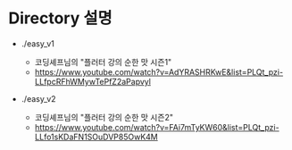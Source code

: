 # Directory 설명
- ./easy_v1
    - 코딩셰프님의 "플러터 강의 순한 맛 시즌1"
    - https://www.youtube.com/watch?v=AdYRASHRKwE&list=PLQt_pzi-LLfpcRFhWMywTePfZ2aPapvyl

- ./easy_v2
    - 코딩셰프님의 "플러터 강의 순한 맛 시즌2"
    - https://www.youtube.com/watch?v=FAi7mTyKW60&list=PLQt_pzi-LLfo1sKDaFN1SOuDVP85OwK4M